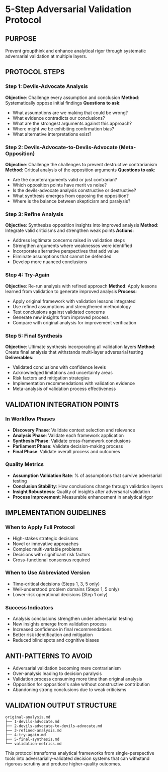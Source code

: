 # 5-Step Adversarial Validation Protocol

## PURPOSE
Prevent groupthink and enhance analytical rigor through systematic adversarial validation at multiple layers.

## PROTOCOL STEPS

### Step 1: Devils-Advocate Analysis
**Objective**: Challenge every assumption and conclusion
**Method**: Systematically oppose initial findings
**Questions to ask**:
- What assumptions are we making that could be wrong?
- What evidence contradicts our conclusions?
- What are the strongest arguments against this approach?
- Where might we be exhibiting confirmation bias?
- What alternative interpretations exist?

### Step 2: Devils-Advocate-to-Devils-Advocate (Meta-Opposition)
**Objective**: Challenge the challenges to prevent destructive contrarianism
**Method**: Critical analysis of the opposition arguments
**Questions to ask**:
- Are the counterarguments valid or just contrarian?
- Which opposition points have merit vs noise?
- Is the devils-advocate analysis constructive or destructive?
- What synthesis emerges from opposing the opposition?
- Where is the balance between skepticism and paralysis?

### Step 3: Refine Analysis
**Objective**: Synthesize opposition insights into improved analysis
**Method**: Integrate valid criticisms and strengthen weak points
**Actions**:
- Address legitimate concerns raised in validation steps
- Strengthen arguments where weaknesses were identified
- Incorporate alternative perspectives that add value
- Eliminate assumptions that cannot be defended
- Develop more nuanced conclusions

### Step 4: Try-Again
**Objective**: Re-run analysis with refined approach
**Method**: Apply lessons learned from validation to generate improved analysis
**Process**:
- Apply original framework with validation lessons integrated
- Use refined assumptions and strengthened methodology
- Test conclusions against validated concerns
- Generate new insights from improved process
- Compare with original analysis for improvement verification

### Step 5: Final Synthesis
**Objective**: Ultimate synthesis incorporating all validation layers
**Method**: Create final analysis that withstands multi-layer adversarial testing
**Deliverables**:
- Validated conclusions with confidence levels
- Acknowledged limitations and uncertainty areas
- Risk factors and mitigation strategies
- Implementation recommendations with validation evidence
- Meta-analysis of validation process effectiveness

## VALIDATION INTEGRATION POINTS

### In Workflow Phases
- **Discovery Phase**: Validate context selection and relevance
- **Analysis Phase**: Validate each framework application
- **Synthesis Phase**: Validate cross-framework conclusions
- **Parliament Phase**: Validate decision-making process
- **Final Phase**: Validate overall process and outcomes

### Quality Metrics
- **Assumption Validation Rate**: % of assumptions that survive adversarial testing
- **Conclusion Stability**: How conclusions change through validation layers
- **Insight Robustness**: Quality of insights after adversarial validation
- **Process Improvement**: Measurable enhancement in analytical rigor

## IMPLEMENTATION GUIDELINES

### When to Apply Full Protocol
- High-stakes strategic decisions
- Novel or innovative approaches
- Complex multi-variable problems
- Decisions with significant risk factors
- Cross-functional consensus required

### When to Use Abbreviated Version
- Time-critical decisions (Steps 1, 3, 5 only)
- Well-understood problem domains (Steps 1, 5 only)
- Lower-risk operational decisions (Step 1 only)

### Success Indicators
- Analysis conclusions strengthen under adversarial testing
- New insights emerge from validation process
- Increased confidence in final recommendations
- Better risk identification and mitigation
- Reduced blind spots and cognitive biases

## ANTI-PATTERNS TO AVOID
- Adversarial validation becoming mere contrarianism
- Over-analysis leading to decision paralysis
- Validation process consuming more time than original analysis
- Opposition for opposition's sake without constructive contribution
- Abandoning strong conclusions due to weak criticisms

## VALIDATION OUTPUT STRUCTURE
```
original-analysis.md
├── 1-devils-advocate.md
├── 2-devils-advocate-to-devils-advocate.md
├── 3-refined-analysis.md
├── 4-try-again.md
├── 5-final-synthesis.md
└── validation-metrics.md
```

This protocol transforms analytical frameworks from single-perspective tools into adversarially-validated decision systems that can withstand rigorous scrutiny and produce higher-quality outcomes.